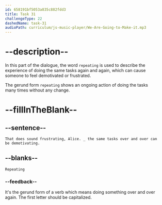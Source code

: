 ```yaml
---
id: 658191bf5053a835c882fdd3
title: Task 31
challengeType: 22
dashedName: task-31
audioPath: curriculum/js-music-player/We-Are-Going-to-Make-it.mp3
---
```


<!--
AUDIO REFERENCE: 
Tom: That does sound frustrating, Alice. Repeating the same tasks over and over can be demotivating.
-->

# --description--

In this part of the dialogue, the word `repeating` is used to describe the experience of doing the same tasks again and again, which can cause someone to feel demotivated or frustrated.

The gerund form `repeating` shows an ongoing action of doing the tasks many times without any change.

# --fillInTheBlank--

## --sentence--

`That does sound frustrating, Alice. _ the same tasks over and over can be demotivating.`

## --blanks--

`Repeating`

### --feedback--

It's the gerund form of a verb which means doing something over and over again. The first letter should be capitalized.
